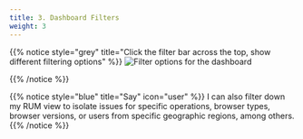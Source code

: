 ```yaml
---
title: 3. Dashboard Filters
weight: 3
---
```

{{% notice style="grey" title="Click the filter bar across the top, show different filtering options" %}}
![Filter options for the dashboard](../img/filters.png?width=50vw)

{{% /notice %}}

{{% notice style="blue" title="Say" icon="user" %}}
I can also filter down my RUM view to isolate issues for specific operations, browser types, browser versions, or users from specific geographic regions, among others.
{{% /notice %}}